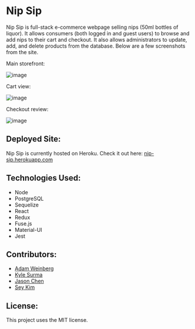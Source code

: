 # Nip Sip

Nip Sip is full-stack e-commerce webpage selling nips (50ml bottles of liquor). It allows consumers (both logged in and guest users) to browse and add nips to their cart and checkout. It also allows administrators to update, add, and delete products from the database. Below are a few screenshots from the site.

Main storefront:

![image](https://user-images.githubusercontent.com/54007795/125542425-8824d28e-ed66-46a6-9ec7-666bc9c6b7dc.png)

Cart view:

![image](https://user-images.githubusercontent.com/54007795/125542460-4c0b0635-ea56-4d42-a54e-beab4cbac7d9.png)

Checkout review:

![image](https://user-images.githubusercontent.com/54007795/125542494-e774241e-b2ca-4960-a881-660084524d15.png)


## Deployed Site:

Nip Sip is currently hosted on Heroku. Check it out here: [nip-sip.herokuapp.com](http://nip-sip.herokuapp.com/)

## Technologies Used:
- Node
- PostgreSQL
- Sequelize
- React
- Redux
- Fuse.js
- Material-UI
- Jest

## Contributors:
- [Adam Weinberg](https://github.com/adamweinberg)
- [Kyle Surma](https://github.com/kylesurma)
- [Jason Chen](https://github.com/jchen258)
- [Sey Kim](https://github.com/iseykim)

## License:
This project uses the MIT license.
